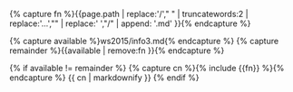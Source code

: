 
{% capture fn %}{{page.path | replace:'/'," "  | truncatewords:2 | replace:'...',"" |  replace:' ',"/" | append: '.md'  }}{% endcapture %}

{% capture available %}ws2015/info3.md{% endcapture %}
{% capture remainder %}{{available | remove:fn  }}{% endcapture %}

{% if available != remainder %}
{% capture cn %}{% include {{fn}} %}{% endcapture %}
{{ cn | markdownify  }}
{% endif %}
